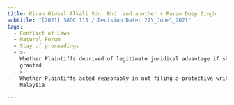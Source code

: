 ```yaml
---
title: Kiran Global Alkali Sdn. Bhd. and another v Param Deep Singh
subtitle: "[2021] SGDC 113 / Decision Date: 22\_June\_2021"
tags:
  - Conflict of Laws
  - Natural Forum
  - Stay of proceedings
  - >-
    Whether Plaintiffs deprived of legitimate juridical advantage if stay
    granted
  - >-
    Whether Plaintiffs acted reasonably in not filing a protective writ in
    Malaysia

---
```

